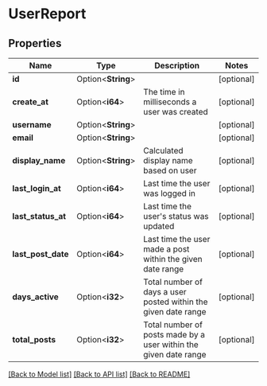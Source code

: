 # UserReport

## Properties

Name | Type | Description | Notes
------------ | ------------- | ------------- | -------------
**id** | Option<**String**> |  | [optional]
**create_at** | Option<**i64**> | The time in milliseconds a user was created | [optional]
**username** | Option<**String**> |  | [optional]
**email** | Option<**String**> |  | [optional]
**display_name** | Option<**String**> | Calculated display name based on user | [optional]
**last_login_at** | Option<**i64**> | Last time the user was logged in | [optional]
**last_status_at** | Option<**i64**> | Last time the user's status was updated | [optional]
**last_post_date** | Option<**i64**> | Last time the user made a post within the given date range | [optional]
**days_active** | Option<**i32**> | Total number of days a user posted within the given date range | [optional]
**total_posts** | Option<**i32**> | Total number of posts made by a user within the given date range | [optional]

[[Back to Model list]](../README.md#documentation-for-models) [[Back to API list]](../README.md#documentation-for-api-endpoints) [[Back to README]](../README.md)


